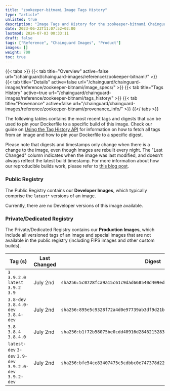```yaml
---
title: "zookeeper-bitnami Image Tags History"
type: "article"
unlisted: true
description: "Image Tags and History for the zookeeper-bitnami Chainguard Image"
date: 2023-06-22T11:07:52+02:00
lastmod: 2024-07-03 00:33:11
draft: false
tags: ["Reference", "Chainguard Images", "Product"]
images: []
weight: 700
toc: true
---
```


{{< tabs >}}
{{< tab title="Overview" active=false url="/chainguard/chainguard-images/reference/zookeeper-bitnami/" >}}
{{< tab title="Details" active=false url="/chainguard/chainguard-images/reference/zookeeper-bitnami/image_specs/" >}}
{{< tab title="Tags History" active=true url="/chainguard/chainguard-images/reference/zookeeper-bitnami/tags_history/" >}}
{{< tab title="Provenance" active=false url="/chainguard/chainguard-images/reference/zookeeper-bitnami/provenance_info/" >}}
{{</ tabs >}}

The following tables contains the most recent tags and digests that can be used to pin your Dockerfile to a specific build of this image. Check our guide on [Using the Tag History API](/chainguard/chainguard-images/using-the-tag-history-api/) for information on how to fetch all tags from an image and how to pin your Dockerfile to a specific digest.

Please note that digests and timestamps only change when there is a change to the image, even though images are rebuilt every night. The "Last Changed" column indicates when the image was last modified, and doesn't always reflect the latest build timestamp. For more information about how our reproducible builds work, please refer to [this blog post](https://www.chainguard.dev/unchained/reproducing-chainguards-reproducible-image-builds).

### Public Registry
The Public Registry contains our **Developer Images**, which typically comprise the `latest*` versions of an image.

Currently, there are no Developer versions of this image available.

### Private/Dedicated Registry
The Private/Dedicated Registry contains our **Production Images**, which include all versioned tags of an image and special images that are not available in the public registry (including FIPS images and other custom builds).

| Tag (s)                                                   | Last Changed | Digest                                                                    |
|-----------------------------------------------------------|--------------|---------------------------------------------------------------------------|
|  `3` `3.9.2.0` `latest` `3.9.2` `3.9`                     | July 2nd     | `sha256:5c0728fca9a15c61c9dad668540d409ed872dc329bb973fae3df814a7fd4b80e` |
|  `3.8-dev` `3.8.4.0-dev` `3.8.4-dev`                      | July 2nd     | `sha256:895e5c9328f72a4d0e97739ab3df9d21bd661172bea046444176fa416f10da1b` |
|  `3.8` `3.8.4` `3.8.4.0`                                  | July 2nd     | `sha256:b1f72b58075be0cdd40916d284621528325393aba686401bb770fca03bcd9854` |
|  `latest-dev` `3-dev` `3.9-dev` `3.9.2.0-dev` `3.9.2-dev` | July 2nd     | `sha256:bfe54ce83407475c5cdbbc0e747378d22d602a555bd9f2a0a94b7e9b64183d0b` |

